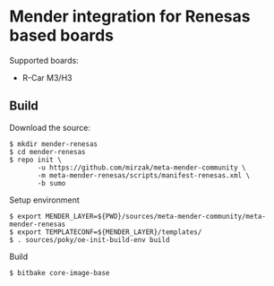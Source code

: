 # Mender integration for Renesas based boards

Supported boards:

- R-Car M3/H3

## Build

Download the source:

    $ mkdir mender-renesas
    $ cd mender-renesas
    $ repo init \
           -u https://github.com/mirzak/meta-mender-community \
           -m meta-mender-renesas/scripts/manifest-renesas.xml \
           -b sumo

Setup environment

    $ export MENDER_LAYER=${PWD}/sources/meta-mender-community/meta-mender-renesas
    $ export TEMPLATECONF=${MENDER_LAYER}/templates/
    $ . sources/poky/oe-init-build-env build

Build

    $ bitbake core-image-base
